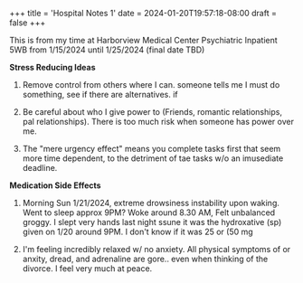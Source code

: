 +++
title = 'Hospital Notes 1'
date = 2024-01-20T19:57:18-08:00
draft = false
+++

This is from my time at Harborview Medical Center Psychiatric Inpatient 5WB from 1/15/2024 until 1/25/2024 (final date TBD)

**Stress Reducing Ideas**

1. Remove control from others where I can. someone tells me I must do something, see if there are alternatives. if

2. Be careful about who I give power to (Friends, romantic relationships, pal relationships). There is too much risk when someone has power over me.

3. The "mere urgency effect" means you complete tasks first that seem more time dependent, to the detriment of tae tasks w/o an imusediate deadline.

**Medication Side Effects**

1. Morning Sun 1/21/2024, extreme drowsiness instability upon waking. Went to sleep approx 9PM? Woke around 8.30 AM, Felt unbalanced groggy. I slept very hands last night ssune it was the hydroxative (sp) given on 1/20 around 9PM. I don't know if it was 25 or (50 mg

2. I'm feeling incredibly relaxed w/ no anxiety. All physical symptoms of or anxity, dread, and adrenaline are gore.. even when thinking of the divorce. I feel very much at peace.

